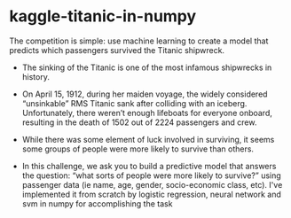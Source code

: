 # kaggle-titanic-in-numpy
The competition is simple: use machine learning to create a model that predicts which passengers survived the Titanic shipwreck.
+ The sinking of the Titanic is one of the most infamous shipwrecks in history.

+ On April 15, 1912, during her maiden voyage, the widely considered “unsinkable” RMS Titanic sank after colliding with an iceberg. Unfortunately, there weren’t enough lifeboats for everyone onboard, resulting in the death of 1502 out of 2224 passengers and crew.

+ While there was some element of luck involved in surviving, it seems some groups of people were more likely to survive than others.

+ In this challenge, we ask you to build a predictive model that answers the question: “what sorts of people were more likely to survive?” using passenger data (ie name, age, gender, socio-economic class, etc).
I've implemented it from scratch by logistic regression, neural network and svm in numpy for accomplishing the task

